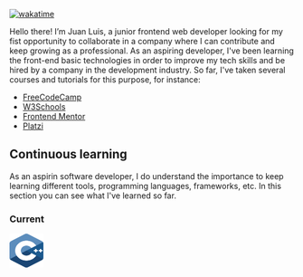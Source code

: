 [![wakatime](https://wakatime.com/badge/user/c1707548-af66-44d3-bcc1-28f0c83893c0.svg)](https://wakatime.com/@c1707548-af66-44d3-bcc1-28f0c83893c0)

Hello there! I’m Juan Luis, a junior frontend web developer looking for my fist opportunity to collaborate in a company where I can contribute and keep growing as a professional.
As an aspiring developer, I've been learning the front-end basic technologies in order to improve my tech skills and be hired by a company in the development industry. So far, I've taken several courses and tutorials for this purpose, for instance:

- [FreeCodeCamp](https://www.freecodecamp.org/mendibox)
- [W3Schools](https://www.w3profile.com/mendibox)
- [Frontend Mentor](https://www.frontendmentor.io/profile/mendibox)
- [Platzi](https://platzi.com/p/mendibox/)

## Continuous learning

As an aspirin software developer, I do understand the importance to keep learning different tools, programming languages, frameworks, etc. In this section you can see what I've learned so far.

### Current

<img src="./images/cpp.svg" width="60px" height="60px" />
